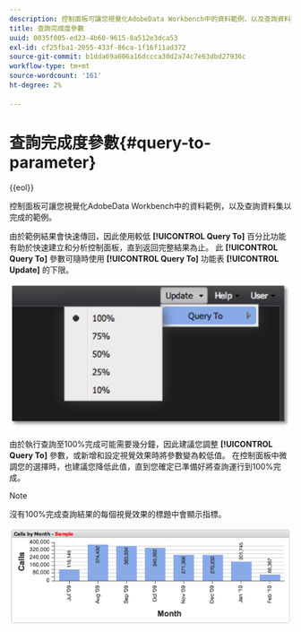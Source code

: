 ```yaml
---
description: 控制面板可讓您視覺化AdobeData Workbench中的資料範例，以及查詢資料集以完成的範例。
title: 查詢完成度參數
uuid: 0035f005-ed23-4b60-9615-8a512e3dca53
exl-id: cf25fba1-2055-433f-86ca-1f16f11ad372
source-git-commit: b1dda69a606a16dccca30d2a74c7e63dbd27936c
workflow-type: tm+mt
source-wordcount: '161'
ht-degree: 2%

---
```


# 查詢完成度參數{#query-to-parameter}

{{eol}}

控制面板可讓您視覺化AdobeData Workbench中的資料範例，以及查詢資料集以完成的範例。

由於範例結果會快速傳回，因此使用較低 **[!UICONTROL Query To]** 百分比功能有助於快速建立和分析控制面板，直到返回完整結果為止。 此 **[!UICONTROL Query To]** 參數可隨時使用 **[!UICONTROL Query To]** 功能表 **[!UICONTROL Update]** 的下限。

![](assets/query_to.png)

由於執行查詢至100%完成可能需要幾分鐘，因此建議您調整 **[!UICONTROL Query To]** 參數，或新增和設定視覺效果時將參數變為較低值。 在控制面板中微調您的選擇時，也建議您降低此值，直到您確定已準備好將查詢運行到100%完成。

>[!NOTE]
>
>沒有100%完成查詢結果的每個視覺效果的標題中會顯示指標。

![](assets/query_to2.png)
